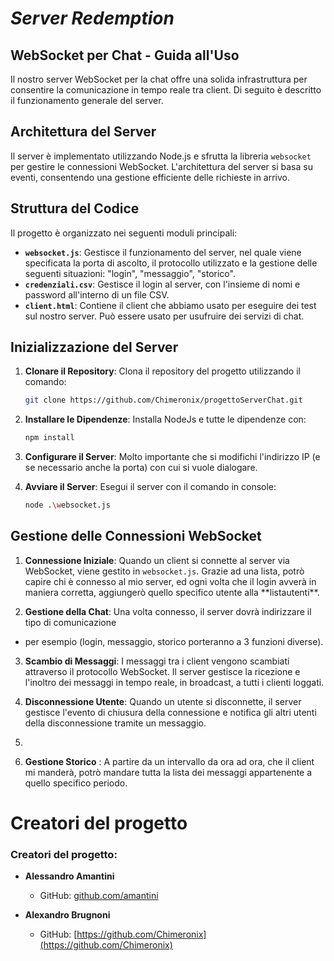 # *Server Redemption* 
## WebSocket per Chat - Guida all'Uso


Il nostro server WebSocket per la chat offre una solida infrastruttura per consentire la comunicazione in tempo reale tra client. Di seguito è descritto il funzionamento generale del server.

## Architettura del Server

Il server è implementato utilizzando Node.js e sfrutta la libreria `websocket` per gestire le connessioni WebSocket. L'architettura del server si basa su eventi, consentendo una gestione efficiente delle richieste in arrivo.

## Struttura del Codice

Il progetto è organizzato nei seguenti moduli principali:

- **`websocket.js`**: Gestisce il funzionamento del server, nel quale viene specificata la porta di ascolto, il protocollo utilizzato e la gestione delle seguenti situazioni: "login", "messaggio", "storico".
- **`credenziali.csv`**: Gestisce il login al server, con l'insieme di nomi e password all'interno di un file CSV.
- **`client.html`**: Contiene il client che abbiamo usato per eseguire dei test sul nostro server. Può essere usato per usufruire dei servizi di chat.

## Inizializzazione del Server

1. **Clonare il Repository**: Clona il repository del progetto utilizzando il comando:
    ```bash
    git clone https://github.com/Chimeronix/progettoServerChat.git
    ```

2. **Installare le Dipendenze**: Installa NodeJs e tutte le dipendenze con:
    ```bash
    npm install
    ```

3. **Configurare il Server**: Molto importante che si modifichi l'indirizzo IP (e se necessario anche la porta) con cui si vuole dialogare.

4. **Avviare il Server**: Esegui il server con il comando in console:
    ```bash
    node .\websocket.js
    ```

## Gestione delle Connessioni WebSocket

1. **Connessione Iniziale**: Quando un client si connette al server via WebSocket, viene gestito in `websocket.js`. Grazie ad una lista, potrò capire chi è connesso al mio server, ed ogni volta che il login avverà in maniera corretta, aggiungerò quello specifico utente alla **listautenti\**.

2. **Gestione della Chat**: Una volta connesso, il server dovrà indirizzare il tipo di comunicazione
* per esempio (login, messaggio, storico porteranno a 3 funzioni diverse).

3. **Scambio di Messaggi**: I messaggi tra i client vengono scambiati attraverso il protocollo WebSocket. Il server gestisce la ricezione e l'inoltro dei messaggi in tempo reale, in broadcast, a tutti i clienti loggati.

4. **Disconnessione Utente**: Quando un utente si disconnette, il server gestisce l'evento di chiusura della connessione e notifica gli altri utenti della disconnessione tramite un messaggio.
5. 
6. **Gestione Storico** : A partire da un intervallo da ora ad ora, che il client mi manderà, potrò mandare tutta la lista dei messaggi appartenente a quello specifico periodo.

# Creatori del progetto

### Creatori del progetto:

- **Alessandro Amantini**
  - GitHub: [github.com/amantini](https://github.com/amantini)

- **Alexandro Brugnoni**
  - GitHub: [https://github.com/Chimeronix](https://github.com/Chimeronix)
